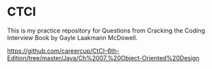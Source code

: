 # CTCI
This is my practice repository for Questions from Cracking the Coding Interview Book by Gayle Laakmann McDowell.


https://github.com/careercup/CtCI-6th-Edition/tree/master/Java/Ch%2007.%20Object-Oriented%20Design

